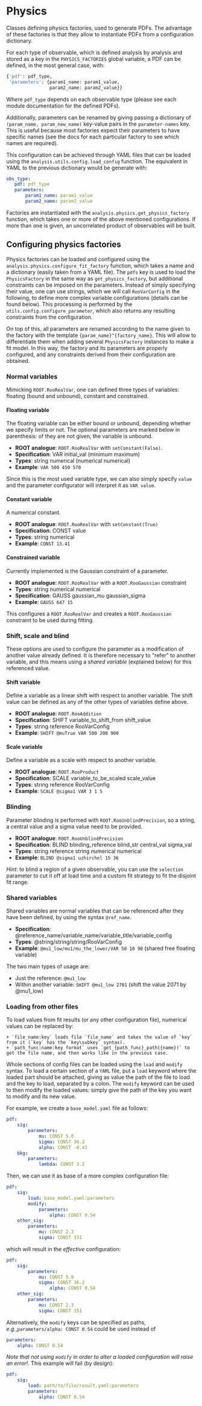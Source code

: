 Physics
=======

Classes defining physics factories, used to generate PDFs.
The advantage of these factories is that they allow to instantiate PDFs from a configuration dictionary.

For each type of observable, which is defined analysis by analysis and stored as a key in the `PHYSICS_FACTORIES` global variable, a PDF can be defined, in the most general case, with:

```python
{'pdf': pdf_type,
 'parameters': {param1_name: param1_value,
                param2_name: param2_value}}
```

Where `pdf_type` depends on each observable type (please see each module documentation for the defined PDFs).

Additionally, parameters can be renamed by giving passing a dictionary of `(param_name, param_new_name)` key-value pairs in the `parameter-names` key.
This is useful because most factories expect their parameters to have specific names (see the docs for each particular factory to see which names are required).

This configuration can be achieved through YAML files that can be loaded using the `analysis.utils.config.load_config` function.
The equivalent in YAML to the previous dictionary would be generate with:

```yaml
obs_type:
   pdf: pdf_type
   parameters:
       param1_name: param1_value
       param2_name: param2_value
```

Factories are instantiated with the `analysis.physics.get_physics_factory` function, which takes one or more of the above mentioned configurations.
If more than one is given, an uncorrelated product of observables will be built.


## Configuring physics factories

Physics factories can be loaded and configured using the `analysis.physics.configure_fit_factory` function, which takes a name and a dictionary (easily taken from a YAML file).
The `pdfs` key is used to load the `PhysicsFactory` in the same way as `get_physics_factory`, but additional constraints can be imposed on the parameters.
Instead of simply specifying their value, one can use strings, which we will call `RooVarConfig` in the following, to define more complex variable configurations (details can be found below). 
This processing is performed by the `utils.config.configure_parameter`, which also returns any resulting constraints from the configuration.

On top of this, all parameters are renamed according to the name given to the factory with the template `{param_name}^{factory_name}`.
This will allow to differentiate them when adding several `PhysicsFactory` instances to make a fit model.
In this way, the factory and its parameters are properly configured, and any constraints derived from their configuration are obtained.


### Normal variables

Mimicking `ROOT.RooRealVar`, one can defined three types of variables:
floating (bound and unbound), constant and constrained.


#### Floating variable

The floating variable can be either bound or unbound, depending whether we specify limits or not.
The optional parameters are marked below in parenthesis:
of they are not given, the variable is unbound.

  + **ROOT analogue**: `ROOT.RooRealVar` with `setConstant(False)`.
  + **Specification**: VAR initial_val (minimum maximum)  
  + **Types**: string numerical (numerical numerical)  
  + **Example**: `VAR 500 450 570`  

Since this is the most used variable type, we can also simply specify `value` and the parameter configurator will interpret it as `VAR value`.


#### Constant variable

A numerical constant.

  + **ROOT analogue**: `ROOT.RooRealVar` with `setConstant(True)`  
  + **Specification**: CONST value
  + **Types**: string numerical  
  + **Example**: `CONST 13.41`  


#### Constrained variable

Currently implemented is the Gaussian constraint of a parameter.

  + **ROOT analogue**: `ROOT.RooRealVar` with a `ROOT.RooGaussian` constraint  
  + **Types**: string numerical numerical  
  + **Specification**: GAUSS gaussian_mu gaussian_sigma
  + **Example**: `GAUSS 647 15`  

This configures a `ROOT.RooRealVar` and creates a `ROOT.RooGaussian` constraint to be used during fitting.


### Shift, scale and blind

These options are used to configure the parameter as a modification of another value already defined.
It is therefore necessary to "refer" to another variable, and this means using a *shared variable* (explained below) for this referenced value.


#### Shift variable

Define a variable as a linear shift with respect to another variable.
The shift value can be defined as any of the other types of variables define above.

  + **ROOT analogue**: `ROOT.RooAddition`  
  + **Specification**: SHIFT variable_to_shift_from shift_value    
  + **Types**: string reference RooVarConfig     
  + **Example**: `SHIFT @muTrue VAR 500 200 900`  


#### Scale variable

Define a variable as a scale with respect to another variable.

  + **ROOT analogue**: `ROOT.RooProduct`  
  + **Specification**: SCALE variable_to_be_scaled scale_value
  + **Types**: string reference RooVarConfig  
  + **Example**: `SCALE @sigma1 VAR 3 1 5`  


### Blinding

Parameter blinding is performed with `ROOT.RooUnblindPrecision`, so a string, a central value and a sigma value need to be provided.

  + **ROOT analogue**: `ROOT.RooUnblindPrecision`
  + **Specification**: BLIND blinding_reference blind_str central_val sigma_val  
  + **Types**: string reference  string numerical numerical  
  + **Example**: `BLIND @sigma1 uzhirchel 15 36`  

*Hint*: to blind a region of a given observable, you can use the `selection` parameter to cut it off at load time and a custom fit strategy to fit the disjoint fit range.


### Shared variables

Shared variables are normal variables that can be referenced after they have been defined, by using the syntax `@ref_name`.

  + **Specification**: @reference_name/variable_name/variable_title/variable_config
  + **Types**: @string/string/string/RooVarConfig
  + **Example**: `@mu1_low/mu1/mu_the_lower/VAR 50 10 90` (shared free floating variable) 
 
The two main types of usage are:  
  + Just the reference: `@mu1_low`  
  + Within another variable: `SHIFT @mu1_low 2701` (shift the value 2071 by @mu1_low)    


### Loading from other files

To load values from fit results (or any other configuration file), numerical values can be replaced by:

	+ `file_name:key` loads file `file_name` and takes the value of `key` from it (`key` has the `key\subkey` syntax).
	+ `path_func:name:key format` uses `get_{path_func}_path({name})` to get the file name, and then works like in the previous case.

Whole sections of config files can be loaded using the `load` and `modify` syntax.
To load a certain section of a `YAML` file, put a `load` keyword where the loaded part should be attached, giving as value the path of the file to load and the key to load, separated by a colon.
The `modify` keyword can be used to then modify the loaded values:
simply give the path of the key you want to modify and its new value.

For example, we create a `base_model.yaml` file as follows:

```yaml
pdf:
    sig:
        parameters:
            mu: CONST 5.0
            sigma: CONST 36.2
            alpha: CONST -0.43
    bkg:
        parameters:
            lambda: CONST 3.2
```

Then, we can use it as base of a more complex configuration file:

```yaml
pdf:
    sig:
        load: base_model.yaml:parameters
        modify:
            parameters:
                alpha: CONST 0.54
    other_sig:
        parameters:
            mu: CONST 2.3
            sigma: CONST 151
```

which will result in the *effective* configuration:

```yaml
pdf:
    sig:
        parameters:
            mu: CONST 5.0
            sigma: CONST 36.2
                alpha: CONST 0.54
    other_sig:
        parameters:
            mu: CONST 2.3
            sigma: CONST 151
```

Alternatively, the `modify` keys can be specified as paths, *e.g.*,`parameters/alpha: CONST 0.54` could be used instead of

```yaml
parameters:
    alpha: CONST 0.54
```

*Note that not using `modify` in order to alter a loaded configuration will raise an error!*.
This example will fail (by design):

```yaml
pdf:
    sig:
        load: path/to/file/result.yaml:parameters
        parameters:
            alpha: CONST 0.54
```
